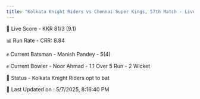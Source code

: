 ```yaml
---
title: "Kolkata Knight Riders vs Chennai Super Kings, 57th Match - Live Cricket Score"
---
```


🔴 Live Score - KKR 81/3 (9.1)  

📊 Run Rate - CRR: 8.84  

✊ Current Batsman - Manish Pandey - 5(4)  

✊ Current Bowler - Noor Ahmad - 1.1 Over 5 Run - 2 Wicket  

📑 Status - Kolkata Knight Riders opt to bat

📝 Last Updated on : 5/7/2025, 8:16:40 PM  

